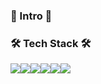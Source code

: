 ### 🌱 Intro 🌱

### 🛠 Tech Stack 🛠
<img src="https://img.shields.io/badge/javascript-333333?style=flat-square&logo=javascript&logoColor=yellow"/><img src="https://img.shields.io/badge/mysql-3333ff?style=flat-square&logo=firebase&logoColor=white"/><img src="https://img.shields.io/badge/express-666666?style=flat-square&logo=express&logoColor=white"/><img src="https://img.shields.io/badge/Node.js-33cc00?style=flat-square&logo=Node.js&logoColor=white"/><img src="https://img.shields.io/badge/mongodb-47A248?style=flat-square&logo=mongodb&logoColor=success"/><img src="https://img.shields.io/badge/AWS-232F3E?style=flat-square&logo=AWS&logoColor=white"/>
